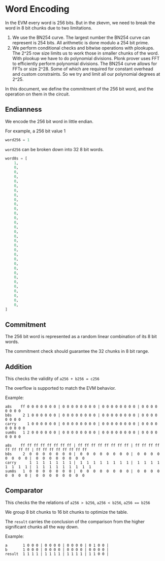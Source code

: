# Word Encoding

In the EVM every word is 256 bits. But in the zkevm, we need to break the word in 8 bit chunks due to two limitations.

1. We use the BN254 curve. The largest number the BN254 curve can represent is 254 bits. All arithmetic is done modulo a 254 bit prime.
2. We perform conditional checks and bitwise operations with plookups. The 2^25 row size limits us to work those in smaller chunks of the word. With plookup we have to do polynomial divisions. Plonk prover uses FFT to efficiently perform polynomial divisions. The BN254 curve allows for FFTs or size 2^28. Some of which are required for constant overhead and custom constraints. So we try and limit all our polynomial degrees at 2^25.

In this document, we define the commitment of the 256 bit word, and the operation on them in the circuit.

## Endianness

We encode the 256 bit word in little endian.

For example, a 256 bit value 1

```python
word256 = 1
```

`word256` can be broken down into 32 8 bit words.

```python
word8s = [
    1,
    0,
    0,
    0,
    0,
    0,
    0,
    0,
    0,
    0,
    0,
    0,
    0,
    0,
    0,
    0,
    0,
    0,
    0,
    0,
    0,
    0,
    0,
    0,
    0,
    0,
    0,
    0,
    0,
    0,
    0,
    0,
]
```

## Commitment

The 256 bit word is represented as a random linear combination of its 8 bit words.

The commitment check should guarantee the 32 chunks in 8 bit range.

## Addition

This checks the validity of `a256 + b256 = c256`

The overflow is supported to match the EVM behavior.

Example:

```
a8s    ff 0 0 0 0 0 0 0 | 0 0 0 0 0 0 0 0 | 0 0 0 0 0 0 0 0 | 0 0 0 0 0 0 0 0
b8s     2 1 0 0 0 0 0 0 | 0 0 0 0 0 0 0 0 | 0 0 0 0 0 0 0 0 | 0 0 0 0 0 0 0 0
carry     1 0 0 0 0 0 0 | 0 0 0 0 0 0 0 0 | 0 0 0 0 0 0 0 0 | 0 0 0 0 0 0 0 0 0
sum8s   1 2 0 0 0 0 0 0 | 0 0 0 0 0 0 0 0 | 0 0 0 0 0 0 0 0 | 0 0 0 0 0 0 0 0
```

```
a8s    ff ff ff ff ff ff ff ff | ff ff ff ff ff ff ff ff | ff ff ff ff ff ff ff ff | ff ff ff ff ff ff ff ff
b8s     2  0  0  0  0  0  0  0 |  0  0  0  0  0  0  0  0 |  0  0  0  0  0  0  0  0 |  0  0  0  0  0  0  0  0
carry      1  1  1  1  1  1  1 |  1  1  1  1  1  1  1  1 |  1  1  1  1  1  1  1  1 |  1  1  1  1  1  1  1  1  1
sum8s   1  0  0  0  0  0  0  0 |  0  0  0  0  0  0  0  0 |  0  0  0  0  0  0  0  0 |  0  0  0  0  0  0  0  0
```

## Comparator

This checks the the relations of `a256 > b256`, `a256 < b256`, `a256 == b256`

We group 8 bit chunks to 16 bit chunks to optimize the table.

The `result` carries the conclusion of the comparison from the higher significant chunks all the way down.

Example:

```
a       1 0 0 0 | 0 0 0 0 | 0 0 0 0 | 0 1 0 0 |
b       1 0 0 0 | 0 0 0 0 | 0 0 0 0 | 0 0 0 0 |
result  1 1 1 1 | 1 1 1 1 | 1 1 1 1 | 1 1 0 0 |
```
